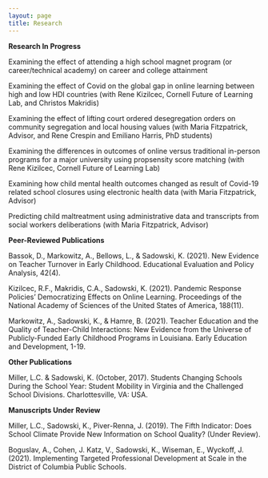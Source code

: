 ```yaml
---
layout: page
title: Research
---
```


**Research In Progress**

Examining the effect of attending a high school magnet program (or career/technical academy) on career and college attainment 

Examining the effect of Covid on the global gap in online learning between high and low HDI countries (with Rene Kizilcec, Cornell Future of Learning Lab, and Christos Makridis)

Examining the effect of lifting court ordered desegregation orders on community segregation and local housing values (with Maria Fitzpatrick, Advisor, and Rene Crespin and Emiliano Harris, PhD students)

Examining the differences in outcomes of online versus traditional in-person programs for a major university using propsensity score matching (with Rene Kizilcec, Cornell Future of Learning Lab)

Examining how child mental health outcomes changed as result of Covid-19 related school closures using electronic health data (with Maria Fitzpatrick, Advisor)

Predicting child maltreatment using administrative data and transcripts from social workers deliberations (with Maria Fitzpatrick, Advisor)

**Peer-Reviewed Publications**

Bassok, D., Markowitz, A., Bellows, L., & Sadowski, K. (2021). New Evidence on Teacher Turnover 
in Early Childhood. Educational Evaluation and Policy Analysis, 42(4). 

Kizilcec, R.F., Makridis, C.A., Sadowski, K. (2021). Pandemic Response Policies’ Democratizing Effects on 
Online Learning. Proceedings of the National Academy of Sciences of the United States of 
America, 188(11).

Markowitz, A., Sadowski, K., & Hamre, B. (2021). Teacher Education and the Quality of Teacher-Child 
Interactions: New Evidence from the Universe of Publicly-Funded Early Childhood Programs in Louisiana. 
Early Education and Development, 1-19.

**Other Publications**

Miller, L.C. & Sadowski, K. (October, 2017). Students Changing Schools During the School Year: Student 
Mobility in Virginia and the Challenged School Divisions. Charlottesville, VA: USA. 


**Manuscripts Under Review**

Miller, L.C., Sadowski, K., Piver-Renna, J. (2019). The Fifth Indicator: Does School Climate Provide New 
Information on School Quality? (Under Review).

Boguslav, A., Cohen, J. Katz, V., Sadowski, K., Wiseman, E., Wyckoff, J. (2021). Implementing Targeted 
Professional Development at Scale in the District of Columbia Public Schools.

